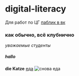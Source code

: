 # digital-literacy
Для работ по ЦГ
[паблик в вк](https://vk.com/dodomytishi)
### как обычно, всё клубнично
*уважаемые студенты*
##### hallo
**die Katze**
[еда](https://vk.com/photo-73092861_456241779)
![снова еда](https://vk.com/photo-73092861_456241779)
